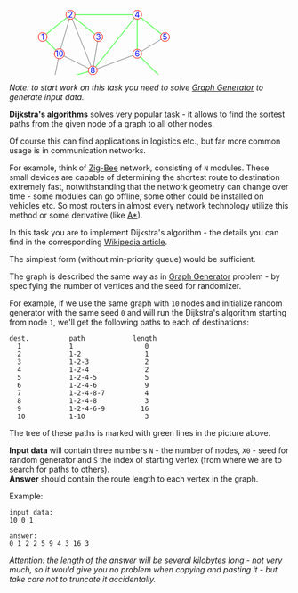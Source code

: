 <div>
<svg xmlns="http://www.w3.org/2000/svg" version="1.1" width="600px" height="140px">
	<g transform="translate(50,0)">
		<g stroke="#777777" stroke-width="1" fill="none">
			<path d="M 10,50 L 60,10 180,10 230,50 180,80 180,10 100,110 110,50 60,10 100,110 40,80 60,10"/>
			<path d="M 10,50 L 40,80 30,130 100,110 180,80 230,130"/>
		</g>
		<g stroke="#77ff77" stroke-width="2" fill="none">
			<path d="M 10,50 L 60,10 180,10 230,50"/>
			<path d="M 60,10 L 110,50"/>
			<path d="M 180,10 L 180,80 230,130"/>
			<path d="M 10,50 L 40,80"/>
			<path d="M 180,10 L 100,110 30,130"/>
		</g>
		<g fill="white" stroke="red" stroke-width="1">
			<circle cx="60" cy="10" r="8"/>
			<circle cx="180" cy="10" r="8"/>
			<circle cx="10" cy="50" r="8"/>
			<circle cx="40" cy="80" r="9"/>
			<circle cx="110" cy="50" r="8"/>
			<circle cx="30" cy="130" r="8"/>
			<circle cx="100" cy="110" r="8"/>
			<circle cx="230" cy="130" r="8"/>
			<circle cx="180" cy="80" r="8"/>
			<circle cx="230" cy="50" r="8"/>
		</g>
		<g fill="blue" stroke="none" text-anchor="middle" transform="translate(0,5)">
			<text x="60" y="10">2</text>
			<text x="180" y="10">4</text>
			<text x="10" y="50">1</text>
			<text x="40" y="80">10</text>
			<text x="110" y="50">3</text>
			<text x="30" y="130">7</text>
			<text x="100" y="110">8</text>
			<text x="230" y="130">9</text>
			<text x="180" y="80">6</text>
			<text x="230" y="50">5</text>
		</g>
	</g>
</svg>
</div>

*Note: to start work on this task you need to solve [Graph Generator](./graph-generator) to generate input data.*

**Dijkstra's algorithms** solves very popular task - it allows to find the sortest paths from the given node of
a graph to all other nodes.

Of course this can find applications in logistics etc., but far more common usage is in communication networks.

For example, think of [Zig-Bee](http://en.wikipedia.org/wiki/ZigBee) network, consisting of `N` modules. These small
devices are capable of determining the shortest route to destination extremely fast, notwithstanding that the
network geometry can change over time - some modules can go offline, some other could be installed on vehicles etc.
So most routers in almost every network technology utilize this method or some derivative
(like [A\*](http://en.wikipedia.org/wiki/A*_search_algorithm)).

In this task you are to implement Dijkstra's algorithm - the details you can find in the corresponding
[Wikipedia article](http://en.wikipedia.org/wiki/Dijkstra%27s_algorithm).

The simplest form (without min-priority queue) would be sufficient.

The graph is described the same way as in [Graph Generator](./graph-generator) problem - by specifying the number of
vertices and the seed for randomizer.

For example, if we use the same graph with `10` nodes and initialize random generator with the same seed `0` and will
run the Dijkstra's algorithm starting from node `1`, we'll get the following paths to each of destinations:

    dest.          path            length
	  1            1                  0
	  2            1-2                1
	  3            1-2-3              2
	  4            1-2-4              2
	  5            1-2-4-5            5
	  6            1-2-4-6            9
	  7            1-2-4-8-7          4
	  8            1-2-4-8            3
	  9            1-2-4-6-9         16
	  10           1-10               3

The tree of these paths is marked with green lines in the picture above.

**Input data** will contain three numbers `N` - the number of nodes, `X0` - seed for random generator and `S` the
index of starting vertex (from where we are to search for paths to others).  
**Answer** should contain the route length to each vertex in the graph.

Example:

    input data:
	10 0 1
	
	answer:
	0 1 2 2 5 9 4 3 16 3

*Attention: the length of the answer will be several kilobytes long - not very much, so it would give you no problem
when copying and pasting it - but take care not to truncate it accidentally.*